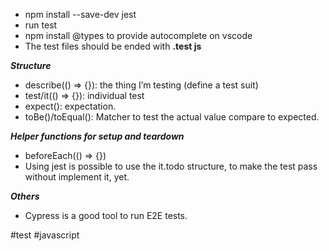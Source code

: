 - npm install --save-dev jest
- run test
- npm install @types to provide autocomplete on vscode
- The test files should be ended with **.test js**

***Structure***
- describe(() => {}): the thing I’m testing (define a test suit)  
- test/it(() => {}): individual test    
- expect(): expectation.  
- toBe()/toEqual(): Matcher to test the actual value compare to expected.
    
***Helper functions for setup and teardown***
- beforeEach(() => {})
- Using jest is possible to use the it.todo structure, to make the test pass without implement it, yet.  

***Others***
- Cypress is a good tool to run E2E tests.

#test #javascript 